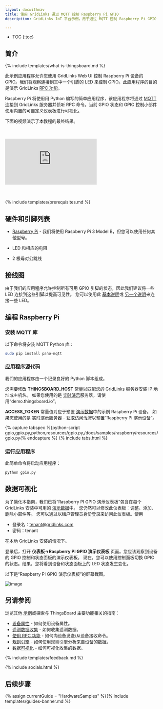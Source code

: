 ```yaml
---
layout: docwithnav
title: 使用 GridLinks 通过 MQTT 控制 Raspberry Pi GPIO
description: GridLinks IoT 平台示例，用于通过 MQTT 控制 Raspberry Pi GPIO

---
```


* TOC
{:toc}

## 简介
{% include templates/what-is-thingsboard.md %}

此示例应用程序允许您使用 GridLinks Web UI 控制 Raspberry Pi 设备的 GPIO。我们将观察连接到其中一个引脚的 LED 来控制 GPIO。此应用程序的目的是演示 GridLinks [RPC 功能](/docs/user-guide/rpc/)。

Raspberry Pi 将使用用 Python 编写的简单应用程序，该应用程序将通过 [MQTT](https://en.wikipedia.org/wiki/MQTT)连接到 GridLinks 服务器并侦听 RPC 命令。当前 GPIO 状态和 GPIO 控制小部件使用内置的可自定义仪表板进行可视化。

下面的视频演示了本教程的最终结果。

<br>
<br>
<div id="video">  
    <div id="video_wrapper">
        <iframe src="https://www.youtube.com/embed/SRnYjoS3M0Y" frameborder="0" allowfullscreen></iframe>
    </div>
</div>
<br>
<br>

{% include templates/prerequisites.md %}

## 硬件和引脚列表

- [Raspberry Pi](https://en.wikipedia.org/wiki/Raspberry_Pi) - 我们将使用 Raspberry Pi 3 Model B，但您可以使用任何其他型号。

- LED 和相应的电阻

- 2 根母对公跳线

## 接线图

由于我们的应用程序允许控制所有可用 GPIO 引脚的状态，因此我们建议将一些 LED 连接到这些引脚以提高可见性。
您可以使用此 [基本说明](https://www.raspberrypi.org/documentation/usage/gpio/)或 [另一个说明](https://projects.drogon.net/raspberry-pi/gpio-examples/tux-crossing/gpio-examples-1-a-single-led/)来连接一些 LED。

## 编程 Raspberry Pi

### 安装 MQTT 库

以下命令将安装 MQTT Python 库：

```bash
sudo pip install paho-mqtt
```

### 应用程序源代码

我们的应用程序由一个记录良好的 Python 脚本组成。

您需要修改 **THINGSBOARD_HOST** 常量以匹配您的 GridLinks 服务器安装 IP 地址或主机名。
如果您使用的是 [实时演示](https://demo.thingsboard.io/)服务器，请使用“demo.thingsboard.io”。

**ACCESS_TOKEN** 常量值对应于预置 [演示数据](/docs/samples/demo-account/#tenant-devices)中的示例 Raspberry Pi 设备。
如果您使用的是 [实时演示](https://demo.thingsboard.io/)服务器 - [获取访问令牌](/docs/user-guide/ui/devices/#manage-device-credentials)以预置“Raspberry Pi 演示设备”。

{% capture tabspec %}python-script
gpio,gpio.py,python,resources/gpio.py,/docs/samples/raspberry/resources/gpio.py{% endcapture %}
{% include tabs.html %}

### 运行应用程序

此简单命令将启动应用程序：

```bash
python gpio.py
```

## 数据可视化

为了简化本指南，我们已将“Raspberry PI GPIO 演示仪表板”包含在每个 GridLinks 安装中可用的 [演示数据](/docs/samples/demo-account/#dashboards)中。
您仍然可以修改此仪表板：调整、添加、删除小部件等。
您可以通过以租户管理员身份登录来访问此仪表板。使用

- 登录名：tenant@gridlinks.com
- 密码：tenant

在本地 GridLinks 安装的情况下。

登录后，打开 **仪表板->Raspberry PI GPIO 演示仪表板** 页面。您应该观察到设备的 GPIO 控制和状态面板的演示仪表板。
现在，您可以使用控制面板切换 GPIO 的状态。结果，您将看到设备和状态面板上的 LED 状态发生变化。

以下是“Raspberry PI GPIO 演示仪表板”的屏幕截图。

![image](/images/samples/raspberry/gpio/dashboard.png)

## 另请参阅

浏览其他 [示例](/docs/samples)或探索与 ThingsBoard 主要功能相关的指南：

- [设备属性](/docs/user-guide/attributes/) - 如何使用设备属性。
- [遥测数据收集](/docs/user-guide/telemetry/) - 如何收集遥测数据。
- [使用 RPC 功能](/docs/user-guide/rpc/) - 如何向设备发送/从设备接收命令。
- [规则引擎](/docs/user-guide/rule-engine/) - 如何使用规则引擎分析来自设备的数据。
- [数据可视化](/docs/user-guide/visualization/) - 如何可视化收集的数据。

{% include templates/feedback.md %}

{% include socials.html %}

## 后续步骤

{% assign currentGuide = "HardwareSamples" %}{% include templates/guides-banner.md %}